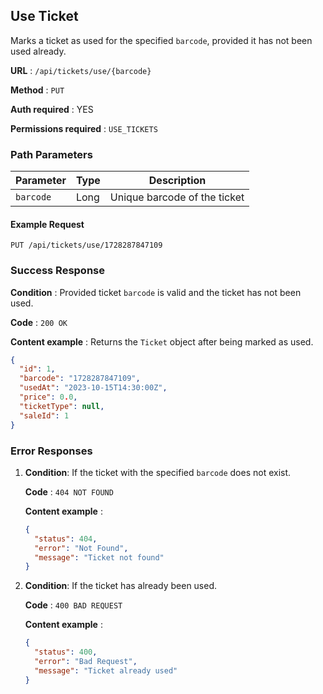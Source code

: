 ## Use Ticket

Marks a ticket as used for the specified `barcode`, provided it has not been used already.

**URL** : `/api/tickets/use/{barcode}`

**Method** : `PUT`

**Auth required** : YES

**Permissions required** : `USE_TICKETS`

### Path Parameters

| Parameter | Type | Description                  |
| --------- | ---- | ---------------------------- |
| `barcode` | Long | Unique barcode of the ticket |

#### Example Request

```http
PUT /api/tickets/use/1728287847109
```

### Success Response

**Condition** : Provided ticket `barcode` is valid and the ticket has not been used.

**Code** : `200 OK`

**Content example** : Returns the `Ticket` object after being marked as used.

```json
{
  "id": 1,
  "barcode": "1728287847109",
  "usedAt": "2023-10-15T14:30:00Z",
  "price": 0.0,
  "ticketType": null,
  "saleId": 1
}
```

### Error Responses

1. **Condition**: If the ticket with the specified `barcode` does not exist.

   **Code** : `404 NOT FOUND`

   **Content example** :

   ```json
   {
     "status": 404,
     "error": "Not Found",
     "message": "Ticket not found"
   }
   ```

2. **Condition**: If the ticket has already been used.

   **Code** : `400 BAD REQUEST`

   **Content example** :

   ```json
   {
     "status": 400,
     "error": "Bad Request",
     "message": "Ticket already used"
   }
   ```
